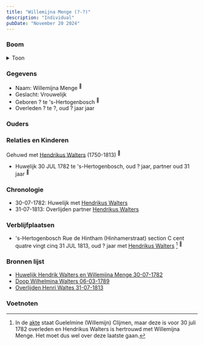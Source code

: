 ```yaml
---
title: "Willemijna Menge (?-?)"
description: "Individual"
pubDate: "November 20 2024"
---
```


### Boom
<details><summary>Toon</summary>

![test](https://www.plantuml.com/plantuml/svg/XP91Qy9048Nl-oi6FNWI4aEgbQ1YIR2b1Q4j7cMJJ9DjDhkoiq62vBytcjGAXVOspCoRzxrbLsIviLKf6HL27RZX9SGyAJAZAvK-QAaDMCCLjIDKbkKYHKY4IIHsDPO7MqE9POo6kXPPDAXjVK1sSpMHd0XE303MsgHetdAH50g9Wg3aGYqMuB66iH5iBrR4M2SPx8IKM8fFnU45LOO3u0IFZkFUJU2g7KRhq0kzrk3q8L2c3GJpcCVrFjRMIfmlO0aZ6c_GM9sXYZKb-Sqg5PMKUwxIVM8qKQnRi8jcUMRgGJQeKYEAYc37PHkIhYJUFS0mz28_Mlz1C9d2QxW5T-exxTr_pJqNdjwVmPsvtc_qvXigc1ynJONApWgdKqndamjQv3YExyDGYYotDKgfZorUm_h76u_x3TPd-6cmLPkr_HPV)
</details>

### Gegevens
- Naam: Willemijna Menge <sup><a href="../s00271/" style="text-decoration:none" title="Huwelijk Hendrik Walters en Willemijna Menge 30-07-1782">:link:</a></sup>
- Geslacht: Vrouwelijk
- Geboren ? te 's-Hertogenbosch <sup><a href="../s00271/" style="text-decoration:none" title="Huwelijk Hendrik Walters en Willemijna Menge 30-07-1782">:link:</a></sup>
- Overleden ? te ?, oud ? jaar jaar 

### Ouders

### Relaties en Kinderen

Gehuwd met [Hendrikus Walters](../i00139/) (1750-1813) <sup><a href="../s00271/" style="text-decoration:none" title="Huwelijk Hendrik Walters en Willemijna Menge 30-07-1782">:link:</a></sup>
- Huwelijk 30 JUL 1782 te 's-Hertogenbosch, oud ? jaar, partner oud 31 jaar <sup><a href="../s00271/" style="text-decoration:none" title="Huwelijk Hendrik Walters en Willemijna Menge 30-07-1782">:link:</a></sup>

### Chronologie
- 30-07-1782: Huwelijk met [Hendrikus Walters](../i00139/)
- 31-07-1813: Overlijden partner [Hendrikus Walters](../i00139/)

### Verblijfplaatsen
- 's-Hertogenbosch Rue de Hintham (Hinhamerstraat) section C cent quatre vingt cinq 31 JUL 1813, oud ? jaar met [Hendrikus Walters](../i00139/) [^1] <sup><a href="../s00295/" style="text-decoration:none" title="Overlijden Henri Waltes 31-07-1813">:link:</a></sup>

### Bronnen lijst
- [Huwelijk Hendrik Walters en Willemijna Menge 30-07-1782](../s00271/)
- [Doop Wilhelmina Walters 06-03-1789](../s00274/)
- [Overlijden Henri Waltes 31-07-1813](../s00295/)

### Voetnoten
[^1]: In de [akte](../s00295) staat Guelelmine (Willemijn) Clijmen, maar deze is voor 30 juli 1782 overleden
en Hendrikus Walters is hertrouwd met Willemijna Menge. Het moet dus wel over deze laatste gaan.